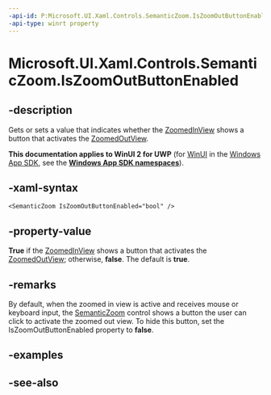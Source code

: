```yaml
---
-api-id: P:Microsoft.UI.Xaml.Controls.SemanticZoom.IsZoomOutButtonEnabled
-api-type: winrt property
---
```


<!-- Property syntax
public bool IsZoomOutButtonEnabled { get;  set; }
-->

# Microsoft.UI.Xaml.Controls.SemanticZoom.IsZoomOutButtonEnabled

## -description
Gets or sets a value that indicates whether the [ZoomedInView](semanticzoom_zoomedinview.md) shows a button that activates the [ZoomedOutView](semanticzoom_zoomedoutview.md).

**This documentation applies to WinUI 2 for UWP** (for [WinUI](/windows/apps/winui/winui3/) in the [Windows App SDK](/windows/apps/windows-app-sdk/), see the **[Windows App SDK namespaces](/windows/windows-app-sdk/api/winrt/)**).

## -xaml-syntax
```xaml
<SemanticZoom IsZoomOutButtonEnabled="bool" />
```


## -property-value
**True** if the [ZoomedInView](semanticzoom_zoomedinview.md) shows a button that activates the [ZoomedOutView](semanticzoom_zoomedoutview.md); otherwise, **false**. The default is **true**.

## -remarks
By default, when the zoomed in view is active and receives mouse or keyboard input, the [SemanticZoom](semanticzoom.md) control shows a button the user can click to activate the zoomed out view. To hide this button, set the IsZoomOutButtonEnabled property to **false**.

## -examples

## -see-also
